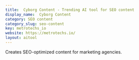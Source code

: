 ```yaml
---
title:  Cyborg Content - Trending AI tool for SEO content
display_name:  Cyborg Content
category: SEO content
category_slug: seo-content
key: metrotechs_io
website: https://metrotechs.io/
layout: aitool
---
```


Creates SEO-optimized content for marketing agencies.
